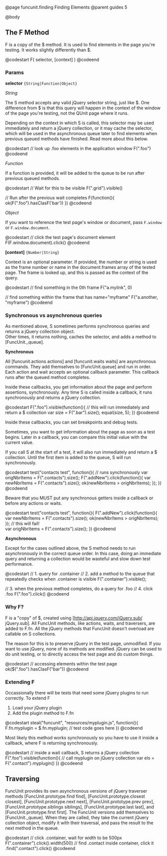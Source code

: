 @page funcunit.finding Finding Elements
@parent guides 5

@body
## The F Method

F is a copy of the $ method.  It is used to find elements in the page you're testing.  It works 
slightly differently than $.

@codestart
F( selector, [context] )
@codeend

### Params

__selector__ <code>{String|Function|Object}</code>

_String_

The S method accepts any valid jQuery selector string, just like $.  One difference from $ is that this 
query will happen in the context of the window of the page you're testing, not the QUnit page where it runs.

Depending on the context in which S is called, this selector may be used immediately and return a jQuery 
collection, or it may cache the selector, which will be used in the asynchronous queue later to find elements 
when previous queued methods have finished.  Read more about this below.

@codestart
// look up .foo elements in the application window
F(".foo")
@codeend

_Function_

If a function is provided, it will be added to the queue to be run after previous queued methods.

@codestart
// Wait for this to be visible
F(".grid").visible()

// Run after the previous wait completes
F(function(){
	ok(F(".foo").hasClasF('bar'))
})
@codeend

_Object_

If you want to reference the test page's window or document, pass <code>F.window</code> 
or <code>F.window.document</code>.

@codestart
// click the test page's document element
F(F.window.document).click()
@codeend

__[context]__ <code>{Number|String}</code>

Context is an optional parameter.  If provided, the number or string is used as the 
frame number or name in the document.frames array of the tested page.  The frame is looked up, 
and this is passed as the context of the query.

@codestart
// find something in the 0th frame
F("a.mylink", 0)

// find something within the frame that has name="myframe"
F("a.another, "myframe")
@codeend

### Synchronous vs asynchronous queries

As mentioned above, S sometimes performs synchronous queries and returns a jQuery collection object.  
Other times, it returns nothing, caches the selector, and adds a method to [FuncUnit._queue].

__Synchronous__

All [funcunit.actions actions] and [funcunit.waits waits] are asynchronous commands.  They add themselves to 
[FuncUnit.queue] and run in order.  Each action and wait accepts an optional callback parameter.  This callback 
runs after the queued method completes.

Inside these callbacks, you get information about the page and perform assertions, synchronously. 
Any time S is called inside a callback, it runs synchronously and returns a jQuery collection.

@codestart
F(".foo").visible(function(){
  // this will run immediately and return a $ collection
  var size = F(".bar").size();
  equal(size, 5);
})
@codeend

Inside these callbacks, you can set breakpoints and debug tests.

Sometimes, you want to get information about the page as soon as a test begins.  Later in a callback, 
you can compare this initial value with the current value.

If you call S at the start of a test, it will also run immediately and return a $ collection. Until the first 
item is added to the queue, S will run synchronously.

@codestart
test("contacts test", function(){
  // runs synchronously
  var origNbrItems = F(".contacts").size();
  F(".addNew").click(function(){
    var newNbrItems = F(".contacts").size();
    ok(newNbrItems > origNbrItems);
  });
})
@codeend

Beware that you MUST put any synchronous getters inside a callback or before any actions or waits.

@codestart
test("contacts test", function(){
  F(".addNew").click(function(){
    var newNbrItems = F(".contacts").size();
    ok(newNbrItems > origNbrItems);
  });
  // this will fail!  
  var origNbrItems = F(".contacts").size();
})
@codeend

__Asynchronous__

Except for the cases outlined above, the S method needs to run asynchronously in the correct queue order. In this case, doing an 
immediate query and returning a collection would be wasteful and slow down test performance.

@codestart
// 1. query for .container
// 2. add a method to the queue that repeatedly checks when .container is visible
F(".container").visible();

// 3. when the previous method completes, do a query for .foo
// 4. click .foo
F(".foo").click()
@codeend

### Why F?

F is a "copy" of $, created using [http://api.jquery.com/jQuery.sub/ jQuery.sub].  All FuncUnit methods, 
like actions, waits, and traversers, are added to F.fn.  All the jQuery methods that FuncUnit doesn't 
overload are callable on S collections. 

The reason for this is to preserve jQuery in the test page, unmodified.  If you want to use jQuery, none of 
its methods are modified. jQuery can be used to do unit testing, or to directly access the test page and do 
custom things.

@codestart
// accessing elements within the test page
ok($(".foo").hasClasF("bar"))
@codeend

### Extending F

Occassionally there will be tests that need some jQuery plugins to run correctly.  To extend F 

1. Load your jQuery plugin
1. Add the plugin method to F.fn

@codestart
steal("funcunit", "resources/myplugin.js", function(){
  F.fn.myplugin = $.fn.myplugin;
  // test code goes here
})
@codeend 

Most likely this method works synchronously so you have to use it inside a callback, where F is 
returning synchronously.

@codestart
// inside a wait callback, S returns a jQuery collection
F(".foo").visible(function(){
  // call myplugin on jQuery collection
  var els = F(".contact").myplugin()
})
@codeend

## Traversing

FuncUnit provides its own asynchronous versions of jQuery traverser methods 
[FuncUnit.prototype.find find], [FuncUnit.prototype.closest closest], 
[FuncUnit.prototype.next next], [FuncUnit.prototype.prev prev], 
[FuncUnit.prototype.siblings siblings], [FuncUnit.prototype.last last], 
and [FuncUnit.prototype.first first].  The FuncUnit versions add themselves to 
[FuncUnit._queue].  When they are called, they take the current jQuery collection object, 
modify it with their traversal, and pass the result to the next method in the queue.

@codestart
// click .container, wait for width to be 500px
F(".container").click().width(500)
  // find .contact inside container, click it
  .find(".contact").click()
@codeend
